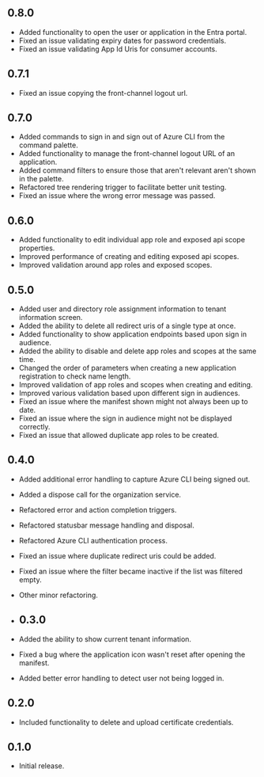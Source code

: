 ## 0.8.0

- Added functionality to open the user or application in the Entra portal.
- Fixed an issue validating expiry dates for password credentials.
- Fixed an issue validating App Id Uris for consumer accounts.

## 0.7.1

- Fixed an issue copying the front-channel logout url.

## 0.7.0

- Added commands to sign in and sign out of Azure CLI from the command palette.
- Added functionality to manage the front-channel logout URL of an application.
- Added command filters to ensure those that aren't relevant aren't shown in the palette.
- Refactored tree rendering trigger to facilitate better unit testing.
- Fixed an issue where the wrong error message was passed.

## 0.6.0

- Added functionality to edit individual app role and exposed api scope properties.
- Improved performance of creating and editing exposed api scopes.
- Improved validation around app roles and exposed scopes.
  
## 0.5.0

- Added user and directory role assignment information to tenant information screen.
- Added the ability to delete all redirect uris of a single type at once.
- Added functionality to show application endpoints based upon sign in audience.
- Added the ability to disable and delete app roles and scopes at the same time.
- Changed the order of parameters when creating a new application registration to check name length.
- Improved validation of app roles and scopes when creating and editing.
- Improved various validation based upon different sign in audiences.
- Fixed an issue where the manifest shown might not always been up to date.
- Fixed an issue where the sign in audience might not be displayed correctly.
- Fixed an issue that allowed duplicate app roles to be created.

## 0.4.0

- Added additional error handling to capture Azure CLI being signed out.
- Added a dispose call for the organization service.
- Refactored error and action completion triggers.
- Refactored statusbar message handling and disposal.
- Refactored Azure CLI authentication process.
- Fixed an issue where duplicate redirect uris could be added.
- Fixed an issue where the filter became inactive if the list was filtered empty.
- Other minor refactoring.

- ## 0.3.0

- Added the ability to show current tenant information.
- Fixed a bug where the application icon wasn't reset after opening the manifest.
- Added better error handling to detect user not being logged in.

## 0.2.0

- Included functionality to delete and upload certificate credentials.

## 0.1.0

- Initial release.
